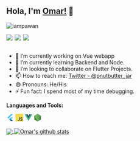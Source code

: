 ## Hola, I'm [Omar!](https://omars.live) 👋

<p align="left"> <img src="https://komarev.com/ghpvc/?username=omar1024&label=Views&color=blue&style=plastic" alt="iampawan" /> </p>

<a href="https://twitter.com/pnutbutter_jar">
  <img align="left" width="22px" src="https://cdn.jsdelivr.net/npm/simple-icons@v3/icons/twitter.svg" />
</a>
<a href="https://linkedin.com/in/omar1024">
  <img align="left" width="22px" src="https://cdn.jsdelivr.net/npm/simple-icons@v3/icons/linkedin.svg" />
</a>
<a href="https://instagram.com/peanetbutter.jar/">
  <img align="left" width="22px" src="https://cdn.jsdelivr.net/npm/simple-icons@v3/icons/instagram.svg" />
</a>

<br/>
<br/>



- 🔭 I’m currently working on Vue webapp
- 🌱 I’m currently learning Backend and Node.
- 👯 I’m looking to collaborate on Flutter Projects.
- 📫 How to reach me: [Twitter - @pnutbutter_jar](https://twitter.com/pnutbutter_jar)
- 😄 Pronouns: He/His
- ⚡ Fun fact: I spend most of my time debugging.


**Languages and Tools:**  

<code><img height="20" src="https://raw.githubusercontent.com/github/explore/80688e429a7d4ef2fca1e82350fe8e3517d3494d/topics/flutter/flutter.png"></code>
<code><img height="20" src="https://raw.githubusercontent.com/github/explore/80688e429a7d4ef2fca1e82350fe8e3517d3494d/topics/javascript/javascript.png"></code>
<code><img height="20" src="https://raw.githubusercontent.com/github/explore/80688e429a7d4ef2fca1e82350fe8e3517d3494d/topics/vue/vue.png"></code>
<code><img height="20" src="https://raw.githubusercontent.com/github/explore/80688e429a7d4ef2fca1e82350fe8e3517d3494d/topics/nodejs/nodejs.png"></code>    

<a href="https://github.com/omar1024">
  <img align="center" src="https://github-readme-stats.vercel.app/api/top-langs/?username=omar1024&theme=light&hide_langs_below=1" />
</a>
<a href="https://github.com/omar1024">
 <img align="center" src="https://github-readme-stats.vercel.app/api?username=omar1024&show_icons=true&theme=light&line_height=27" alt="Omar's github stats"/>
</a>
